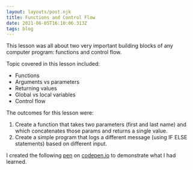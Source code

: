 ```yaml
---
layout: layouts/post.njk
title: Functions and Control Flow
date: 2021-06-05T16:10:06.313Z
tags: blog
---
```

This lesson was all about two very important building blocks of any computer program: functions and control flow.

Topic covered in this lesson included:

* Functions
* Arguments vs parameters
* Returning values
* Global vs local variables
* Control flow

The outcomes for this lesson were:

1. Create a function that takes two parameters (first and last name) and which concatenates those params and returns a single value.
2. Create a simple program that logs a different message (using IF ELSE statements) based on different input.

I created the following [pen](https://codepen.io/fellowwws/pen/JjWvNqv) on [codepen.io](http://codepen.io) to demonstrate what I had learned.